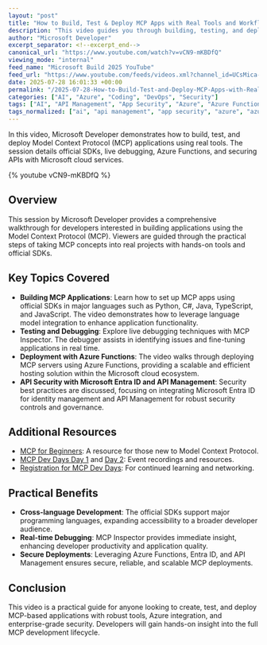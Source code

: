 ```yaml
---
layout: "post"
title: "How to Build, Test & Deploy MCP Apps with Real Tools and Workflows"
description: "This video guides you through building, testing, and deploying Model Context Protocol (MCP) applications using real-world tools and workflows. It covers the use of official SDKs across multiple languages, live debugging, deployment with Azure Functions, and securing APIs with Microsoft Entra ID and API Management."
author: "Microsoft Developer"
excerpt_separator: <!--excerpt_end-->
canonical_url: "https://www.youtube.com/watch?v=vCN9-mKBDfQ"
viewing_mode: "internal"
feed_name: "Microsoft Build 2025 YouTube"
feed_url: "https://www.youtube.com/feeds/videos.xml?channel_id=UCsMica-v34Irf9KVTh6xx-g"
date: 2025-07-28 16:01:33 +00:00
permalink: "/2025-07-28-How-to-Build-Test-and-Deploy-MCP-Apps-with-Real-Tools-and-Workflows.html"
categories: ["AI", "Azure", "Coding", "DevOps", "Security"]
tags: ["AI", "API Management", "App Security", "Azure", "Azure Functions", "C#", "Coding", "Deployment", "DevOps", "Java", "JavaScript", "Live Debugging", "MCP", "MCP Inspector", "Microsoft Entra ID", "Model Context Protocol", "Python", "SDK", "Security", "TypeScript", "Videos"]
tags_normalized: ["ai", "api management", "app security", "azure", "azure functions", "c", "coding", "deployment", "devops", "java", "javascript", "live debugging", "mcp", "mcp inspector", "microsoft entra id", "model context protocol", "python", "sdk", "security", "typescript", "videos"]
---
```


In this video, Microsoft Developer demonstrates how to build, test, and deploy Model Context Protocol (MCP) applications using real tools. The session details official SDKs, live debugging, Azure Functions, and securing APIs with Microsoft cloud services.<!--excerpt_end-->

{% youtube vCN9-mKBDfQ %}

## Overview

This session by Microsoft Developer provides a comprehensive walkthrough for developers interested in building applications using the Model Context Protocol (MCP). Viewers are guided through the practical steps of taking MCP concepts into real projects with hands-on tools and official SDKs.

## Key Topics Covered

- **Building MCP Applications**: Learn how to set up MCP apps using official SDKs in major languages such as Python, C#, Java, TypeScript, and JavaScript. The video demonstrates how to leverage language model integration to enhance application functionality.
- **Testing and Debugging**: Explore live debugging techniques with MCP Inspector. The debugger assists in identifying issues and fine-tuning applications in real time.
- **Deployment with Azure Functions**: The video walks through deploying MCP servers using Azure Functions, providing a scalable and efficient hosting solution within the Microsoft cloud ecosystem.
- **API Security with Microsoft Entra ID and API Management**: Security best practices are discussed, focusing on integrating Microsoft Entra ID for identity management and API Management for robust security controls and governance.

## Additional Resources

- [MCP for Beginners](https://aka.ms/MCP-for-Beginners): A resource for those new to Model Context Protocol.
- [MCP Dev Days Day 1](https://aka.ms/MCPDevDays-Day1) and [Day 2](https://aka.ms/MCPDevDays-Day2): Event recordings and resources.
- [Registration for MCP Dev Days](https://aka.ms/mcpdevdays): For continued learning and networking.

## Practical Benefits

- **Cross-language Development**: The official SDKs support major programming languages, expanding accessibility to a broader developer audience.
- **Real-time Debugging**: MCP Inspector provides immediate insight, enhancing developer productivity and application quality.
- **Secure Deployments**: Leveraging Azure Functions, Entra ID, and API Management ensures secure, reliable, and scalable MCP deployments.

## Conclusion

This video is a practical guide for anyone looking to create, test, and deploy MCP-based applications with robust tools, Azure integration, and enterprise-grade security. Developers will gain hands-on insight into the full MCP development lifecycle.
